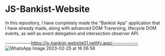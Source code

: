 # JS-Bankist-Website
In this repository, I have completely made the "Bankist App" application that I have already made, along with advanced DOM Traversing, lifecycle DOM events, as well as event delegation and intersection observer API.

-------------https://js-bankist-website01.netlify.app/-------------
![WhatsApp Image 2023-02-25 at 16 06 56](https://user-images.githubusercontent.com/113640526/221359212-f646fbd2-0a11-4a7a-a9e9-95671de945fe.jpeg)
